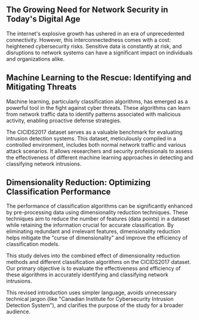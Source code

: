 ## The Growing Need for Network Security in Today's Digital Age

The internet's explosive growth has ushered in an era of unprecedented connectivity. However, this interconnectedness comes with a cost: heightened cybersecurity risks. Sensitive data is constantly at risk, and disruptions to network systems can have a significant impact on individuals and organizations alike.

## Machine Learning to the Rescue: Identifying and Mitigating Threats

Machine learning, particularly classification algorithms, has emerged as a powerful tool in the fight against cyber threats. These algorithms can learn from network traffic data to identify patterns associated with malicious activity, enabling proactive defense strategies. 

The CICIDS2017 dataset serves as a valuable benchmark for evaluating intrusion detection systems. This dataset, meticulously compiled in a controlled environment, includes both normal network traffic and various attack scenarios. It allows researchers and security professionals to assess the effectiveness of different machine learning approaches in detecting and classifying network intrusions.

## Dimensionality Reduction: Optimizing Classification Performance

The performance of classification algorithms can be significantly enhanced by pre-processing data using dimensionality reduction techniques. These techniques aim to reduce the number of features (data points) in a dataset while retaining the information crucial for accurate classification. By eliminating redundant and irrelevant features, dimensionality reduction helps mitigate the "curse of dimensionality" and improve the efficiency of classification models.

This study delves into the combined effect of dimensionality reduction methods and different classification algorithms on the CICIDS2017 dataset. Our primary objective is to evaluate the effectiveness and efficiency of these algorithms in accurately identifying and classifying network intrusions. 

This revised introduction uses simpler language, avoids unnecessary technical jargon (like "Canadian Institute for Cybersecurity Intrusion Detection System"), and clarifies the purpose of the study for a broader audience. 
